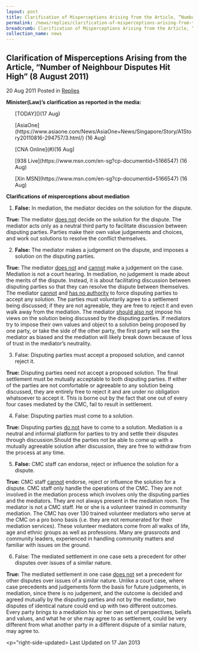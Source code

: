 ```yaml
---
layout: post
title: Clarification of Misperceptions Arising from the Article, “Number of Neighbour Disputes Hit High” (8 August 2011)
permalink: /news/replies/clarification-of-misperceptions-arising-from-the-article-number-of-neighbour-disputes-hit-high/
breadcrumb: Clarification of Misperceptions Arising from the Article, “Number of Neighbour Disputes Hit High” (8 August 2011)
collection_name: news
---
```


Clarification of Misperceptions Arising from the Article, “Number of Neighbour Disputes Hit High” (8 August 2011)
---

20 Aug 2011 Posted in [Replies](/news/replies/)

**Minister(Law)’s clarification as reported in the media:**

<ul>[TODAY]()(17 Aug)</ul>
<ul>[AsiaOne](https://www.asiaone.com/News/AsiaOne+News/Singapore/Story/A1Story20110816-294757/3.html/) (16 Aug)</ul>
<ul>[CNA Online](#)(16 Aug)</ul>
<ul>[938 Live](https://www.msn.com/en-sg?cp-documentid=5166547) (16 Aug)</ul>
<ul>[Xin MSN](https://www.msn.com/en-sg?cp-documentid=5166547) (16 Aug)</ul>

**Clarifications of misperceptions about mediation**

1. **False:** In mediation, the mediator decides on the solution for the dispute.

**True:** The mediator <u>does not</u> decide on the solution for the dispute. The mediator acts only as a neutral third party to facilitate discussion between disputing parties. Parties make their own value judgements and choices, and work out solutions to resolve the conflict themselves.

2. **False:** The mediator makes a judgement on the dispute, and imposes a solution on the disputing parties.

**True:** The mediator <u>does not</u> and <u>cannot</u> make a judgement on the case.  Mediation is not a court hearing.  In mediation, no judgement is made about the merits of the dispute.  Instead, it is about facilitating discussion between disputing parties so that they can resolve the dispute between themselves.  The mediator <u>cannot</u> and <u>has no authority</u> to force disputing parties to accept any solution.  The parties must voluntarily agree to a settlement being discussed; if they are not agreeable, they are free to reject it and even walk away from the mediation.  The mediator <u>should also not</u> impose his views on the solution being discussed by the disputing parties.  If mediators try to impose their own values and object to a solution being proposed by one party, or take the side of the other party, the first party will see the mediator as biased and the mediation will likely break down because of loss of trust in the mediator’s neutrality.

3. False: Disputing parties must accept a proposed solution, and cannot reject it.

**True:** Disputing parties need not accept a proposed solution. The final settlement must be mutually acceptable to both disputing parties.  If either of the parties are not comfortable or agreeable to any solution being discussed, they are entirely free to reject it and are under no obligation whatsoever to accept it. This is borne out by the fact that one out of every four cases mediated by the CMC, fail to result in settlement.

4. False: Disputing parties must come to a solution. 

**True:** Disputing parties <u>do not</u> have to come to a solution. Mediation is a neutral and informal platform for parties to try and settle their disputes through discussion.Should the parties not be able to come up with a mutually agreeable solution after discussion, they are free to withdraw from the process at any time.

5. **False:** CMC staff can endorse, reject or influence the solution for a dispute. 

**True:** CMC staff <u>cannot</u> endorse, reject or influence the solution for a dispute. CMC staff only handle the operations of the CMC.  They are not involved in the mediation process which involves only the disputing parties and the mediators.  They are not always present in the mediation room.  The mediator is not a CMC staff.  He or she is a volunteer trained in community mediation. The CMC has over 130 trained volunteer mediators who serve at the CMC on a pro bono basis (i.e. they are not remunerated for their mediation services). These volunteer mediators come from all walks of life, age and ethnic groups as well as professions. Many are grassroots and community leaders, experienced in handling community matters and familiar with issues on the ground.

6. False: The mediated settlement in one case sets a precedent for other disputes over issues of a similar nature.

**True:** The mediated settlement in one case <u>does not</u> set a precedent for other disputes over issues of a similar nature. Unlike a court case, where case precedents and judgements form the basis for future judgements, in mediation, since there is no judgement, and the outcome is decided and agreed mutually by the disputing parties and not by the mediator, two disputes of identical nature could end up with two different outcomes.  Every party brings to a mediation his or her own set of perspectives, beliefs and values, and what he or she may agree to as settlement, could be very different from what another party in a different dispute of a similar nature, may agree to.

<p="right-side-updated>
Last Updated on 17 Jan 2013
</p>

